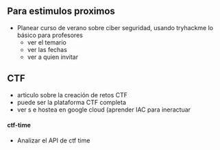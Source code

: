 
## Para estimulos proximos

- Planear curso de verano sobre ciber seguridad, usando tryhackme lo básico para profesores
	- ver el temario
	- ver las fechas
	- ver a quien invitar

## CTF

- articulo sobre la creación de retos CTF
- puede ser la plataforma CTF completa
- ver s e hostea en google cloud (aprender IAC para ineractuar

#### ctf-time
- Analizar el API de ctf time